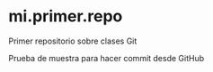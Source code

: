 # mi.primer.repo
Primer repositorio sobre clases Git

Prueba de muestra para hacer commit desde GitHub
